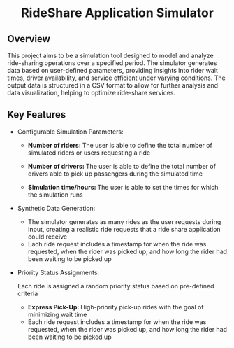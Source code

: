 <h1 align="center">RideShare Application Simulator</h1>

<h2 align="left">Overview</h2>
<p>This project aims to be a simulation tool designed to model and analyze ride-sharing operations over a specified period. The simulator generates data based on user-defined parameters, providing insights into rider wait times, driver availability, and service efficient under varying conditions. The output data is structured in a CSV format to allow for further analysis and data visualization, helping to optimize ride-share services.</p>

<h2 align="left">Key Features</h2>
<ul>
  <li>
    <p>Configurable Simulation Parameters:</p>
    <ul>
      <li>
        <p><b>Number of riders: </b> The user is able to define the total number of simulated riders or users requesting a ride</p>
      </li>
      <li>
        <p><b>Number of drivers: </b> The user is able to define the total number of drivers able to pick up passengers during the simulated time</p>
      </li>
      <li>
        <p><b>Simulation time/hours: </b> The user is able to set the times for which the simulation runs</p>
      </li>
    </ul>
  </li>
  <li>
    <p>Synthetic Data Generation:</p>
    <ul>
      <li>
        The simulator generates as many rides as the user requests during input, creating a realistic ride requests that a ride share application could receive
      </li>
      <li>
        Each ride request includes a timestamp for when the ride was requested, when the rider was picked up, and how long the rider had been waiting to be picked up
      </li>
    </ul>
  </li>
    <li>
    <p>Priority Status Assignments:</p>
    <p>Each ride is assigned a random priority status based on pre-defined criteria</p>
    <ul>
      <li>
        <b>Express Pick-Up: </b> High-priority pick-up rides with the goal of minimizing wait time
      </li>
      <li>
        Each ride request includes a timestamp for when the ride was requested, when the rider was picked up, and how long the rider had been waiting to be picked up
      </li>
    </ul>
  </li>
</ul>
